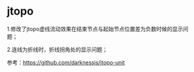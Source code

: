 # jtopo

1.修改了jtopo虚线流动效果在结束节点与起始节点位置差为负数时候的显示问题；

2.连线为折线时，折线拐角处的显示问题；

参考：https://github.com/darknessjs/jtopo-unit
